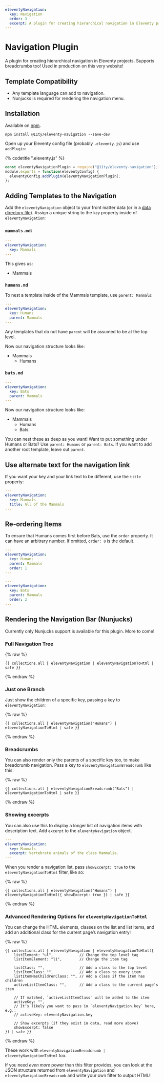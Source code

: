 ```yaml
---
eleventyNavigation:
  key: Navigation
  order: 3
  excerpt: A plugin for creating hierarchical navigation in Eleventy projects. Supports breadcrumbs too!
---
```

# Navigation Plugin

A plugin for creating hierarchical navigation in Eleventy projects. Supports breadcrumbs too! Used in production on this very website!

## Template Compatibility

* Any template language can add to navigation.
* Nunjucks is required for rendering the navigation menu.

## Installation

Available on [npm](https://www.npmjs.com/package/@11ty/eleventy-navigation).

```
npm install @11ty/eleventy-navigation --save-dev
```

Open up your Eleventy config file (probably `.eleventy.js`) and use `addPlugin`:

{% codetitle ".eleventy.js" %}

```js
const eleventyNavigationPlugin = require("@11ty/eleventy-navigation");
module.exports = function(eleventyConfig) {
  eleventyConfig.addPlugin(eleventyNavigationPlugin);
};
```

## Adding Templates to the Navigation

Add the `eleventyNavigation` object to your front matter data (or in a [data directory file](https://www.11ty.io/docs/data-template-dir/)). Assign a unique string to the `key` property inside of `eleventyNavigation`:

### `mammals.md`:

```yaml
---
eleventyNavigation:
  key: Mammals
---
```

This gives us:

* Mammals

### `humans.md`

To nest a template inside of the Mammals template, use `parent: Mammals`:

```yaml
---
eleventyNavigation:
  key: Humans
  parent: Mammals
---
```

Any templates that do not have `parent` will be assumed to be at the top level.

Now our navigation structure looks like:

* Mammals
    - Humans

### `bats.md`

```yaml
---
eleventyNavigation:
  key: Bats
  parent: Mammals
---
```

Now our navigation structure looks like:

* Mammals
    - Humans
    - Bats

You can nest these as deep as you want! Want to put something under Humans or Bats? Use `parent: Humans` or `parent: Bats`. If you want to add another root template, leave out `parent`.

## Use alternate text for the navigation link

If you want your key and your link text to be different, use the `title` property:

```yaml
---
eleventyNavigation:
  key: Mammals
  title: All of the Mammals
---
```

## Re-ordering Items

To ensure that Humans comes first before Bats, use the `order` property. It can have an arbitrary number. If omitted, `order: 0` is the default.

```yaml
---
eleventyNavigation:
  key: Humans
  parent: Mammals
  order: 1
---
```

```yaml
---
eleventyNavigation:
  key: Bats
  parent: Mammals
  order: 2
---
```

## Rendering the Navigation Bar (Nunjucks)

Currently only Nunjucks support is available for this plugin. More to come!

### Full Navigation Tree

{% raw %}
```
{{ collections.all | eleventyNavigation | eleventyNavigationToHtml | safe }}
```
{% endraw %}

### Just one Branch

Just show the children of a specific key, passing a key to `eleventyNavigation`:

{% raw %}
```
{{ collections.all | eleventyNavigation("Humans") | eleventyNavigationToHtml | safe }}
```
{% endraw %}

### Breadcrumbs

You can also render only the parents of a specific key too, to make breadcrumb navigation. Pass a key to `eleventyNavigationBreadcrumb` like this:

{% raw %}
```
{{ collections.all | eleventyNavigationBreadcrumb("Bats") | eleventyNavigationToHtml | safe }}
```
{% endraw %}

### Showing excerpts

You can also use this to display a longer list of navigation items with description text. Add `excerpt` to the `eleventyNavigation` object.

```yaml
---
eleventyNavigation:
  key: Mammals
  excerpt: Vertebrate animals of the class Mammalia.
---
```

When you render a navigation list, pass `showExcerpt: true` to the `eleventyNavigationToHtml` filter, like so:

{% raw %}
```
{{ collections.all | eleventyNavigation("Humans") | eleventyNavigationToHtml({ showExcerpt: true }) | safe }}
```
{% endraw %}

### Advanced Rendering Options for `eleventyNavigationToHtml`

You can change the HTML elements, classes on the list and list items, and add an additional class for the current page’s navigation entry!

{% raw %}
```
{{ collections.all | eleventyNavigation | eleventyNavigationToHtml({
    listElement: "ul",            // Change the top level tag
    listItemElement: "li",        // Change the item tag

    listClass: "",                // Add a class to the top level
    listItemClass: "",            // Add a class to every item
    listItemHasChildrenClass: "", // Add a class if the item has children
    activeListItemClass: "",      // Add a class to the current page’s item

    // If matched, `activeListItemClass` will be added to the item
    activeKey: "",
    // It’s likely you want to pass in `eleventyNavigation.key` here, e.g.:
    // activeKey: eleventyNavigation.key

    // Show excerpts (if they exist in data, read more above)
    showExcerpt: false
}) | safe }}
```
{% endraw %}

These work with `eleventyNavigationBreadcrumb | eleventyNavigationToHtml` too.

If you need _even more_ power than this filter provides, you can look at the JSON structure returned from `eleventyNavigation` and `eleventyNavigationBreadcrumb` and write your own filter to output HTML!